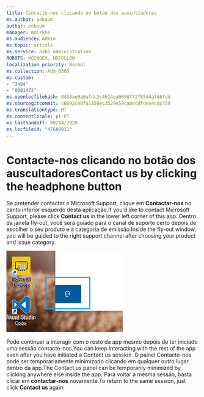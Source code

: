 ```yaml
---
title: Contacte-nos clicando no botão dos auscultadores
ms.author: pebaum
author: pebaum
manager: mnirkhe
ms.audience: Admin
ms.topic: article
ms.service: o365-administration
ROBOTS: NOINDEX, NOFOLLOW
localization_priority: Normal
ms.collection: Adm_O365
ms.custom:
- "3494"
- "9001472"
ms.openlocfilehash: 0458ae0a6afdc2c4624ea0658f72f85d4a7d6fdd
ms.sourcegitcommit: c6692ce0fa1358ec3529e59ca0ecdfdea4cdc759
ms.translationtype: MT
ms.contentlocale: pt-PT
ms.lasthandoff: 09/14/2020
ms.locfileid: "47680911"
---
```

# <a name="contact-us-by-clicking-the-headphone-button"></a><span data-ttu-id="34bd8-102">Contacte-nos clicando no botão dos auscultadores</span><span class="sxs-lookup"><span data-stu-id="34bd8-102">Contact us by clicking the headphone button</span></span>

<span data-ttu-id="34bd8-103">Se pretender contactar o Microsoft Support, clique em **Contactar-nos** no canto inferior esquerdo desta aplicação.</span><span class="sxs-lookup"><span data-stu-id="34bd8-103">If you'd like to contact Microsoft Support, please click **Contact us** in the lower left corner of this app.</span></span> <span data-ttu-id="34bd8-104">Dentro da janela fly-out, você será guiado para o canal de suporte certo depois de escolher o seu produto e a categoria de emissão.</span><span class="sxs-lookup"><span data-stu-id="34bd8-104">Inside the fly-out window, you will be guided to the right support channel after choosing your product and issue category.</span></span>

![Contacte-nos clicando no ícone dos auscultadores.](media/contact-us-headphone-icon.png)

<span data-ttu-id="34bd8-106">Pode continuar a interagir com o resto da app mesmo depois de ter iniciado uma sessão contacte-nos.</span><span class="sxs-lookup"><span data-stu-id="34bd8-106">You can keep interacting with the rest of the app even after you have initiated a Contact us session.</span></span> <span data-ttu-id="34bd8-107">O painel Contacte-nos pode ser temporariamente minimizado clicando em qualquer outro lugar dentro da app.</span><span class="sxs-lookup"><span data-stu-id="34bd8-107">The Contact us panel can be temporarily minimized by clicking anywhere else inside the app.</span></span> <span data-ttu-id="34bd8-108">Para voltar à mesma sessão, basta clicar em **contactar-nos** novamente.</span><span class="sxs-lookup"><span data-stu-id="34bd8-108">To return to the same session, just click **Contact us** again.</span></span>

